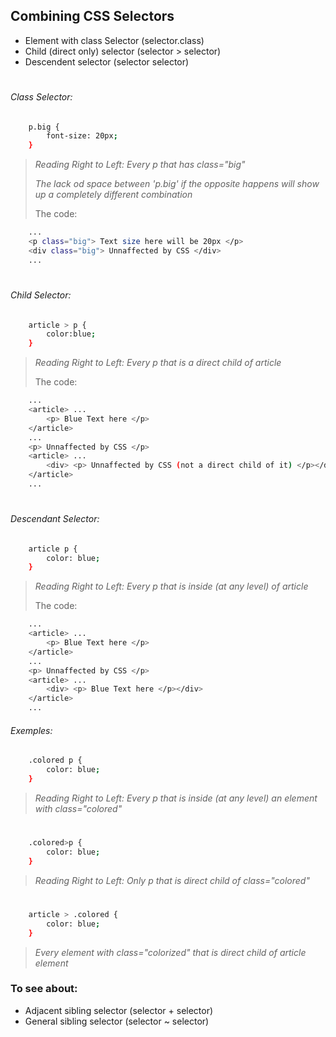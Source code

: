 ## Combining CSS Selectors

- Element with class Selector (selector.class)
- Child (direct only) selector (selector > selector)
- Descendent selector (selector selector)
#

###### Class Selector:
```sh
    p.big {
        font-size: 20px;
    }
```
> *Reading Right to Left:
> Every p that has class="big"*
> 
> *The lack od space between 'p.big' if the opposite happens will show up a completely different combination* 
>
> The code:

```sh
    ...
    <p class="big"> Text size here will be 20px </p>
    <div class="big"> Unnaffected by CSS </div>
    ...

```
#
###### Child Selector:
```sh
    article > p {
        color:blue;
    }
```
> *Reading Right to Left: 
> Every p that is a direct child of article*
>
> The code:
```sh
    ...
    <article> ...
        <p> Blue Text here </p>
    </article>
    ...
    <p> Unnaffected by CSS </p>
    <article> ... 
        <div> <p> Unnaffected by CSS (not a direct child of it) </p></div>
    </article>
    ...

```
#
###### Descendant Selector:
```sh
    article p {
        color: blue;
    }

```
> *Reading Right to Left:
> Every p that is inside (at any level) of article*
>
> The code:
```sh
    ...
    <article> ...
        <p> Blue Text here </p>
    </article>
    ...
    <p> Unnaffected by CSS </p>
    <article> ... 
        <div> <p> Blue Text here </p></div>
    </article>
    ...

```
###### Exemples:
```sh 
    .colored p {
        color: blue;
    }
```
> *Reading Right to Left:
> Every p that is inside (at any level) an element with class="colored"*
#

```sh 
    .colored>p {
        color: blue;
    }
```
> *Reading Right to Left:
> Only p that is direct child of class="colored"*

#
```sh 
    article > .colored {
        color: blue;
    }
```
> *Every element with class="colorized" that is direct child of article element*

### To see about:
- Adjacent sibling selector (selector + selector)
- General sibling selector (selector ~ selector)
# 
# 